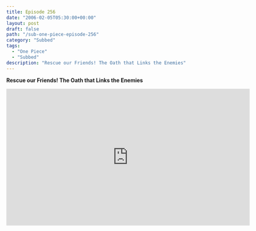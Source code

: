 ```yaml
---
title: Episode 256
date: "2006-02-05T05:30:00+00:00"
layout: post
draft: false
path: "/sub-one-piece-episode-256"
category: "Subbed"
tags:
  - "One Piece"
  - "Subbed"
description: "Rescue our Friends! The Oath that Links the Enemies"
---
```


**Rescue our Friends! The Oath that Links the Enemies**

<iframe width="640" height="360" src="https://www.rapidvideo.com/e/FXQHAF97GR" frameborder="0" marginwidth=0 marginheight=0 scrolling=no allowfullscreen></iframe>

